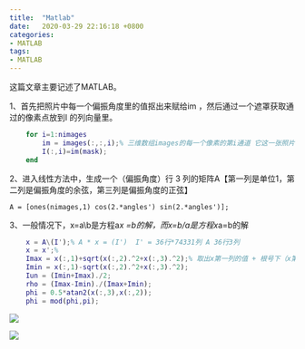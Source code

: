```yaml
---
title:  "Matlab"
date:   2020-03-29 22:16:18 +0800
categories:
- MATLAB
tags:
- MATLAB
---
```





这篇文章主要记述了MATLAB。

<!--more-->

1、首先把照片中每一个偏振角度里的值抠出来赋给im ，然后通过一个遮罩获取通过的像素点放到I 的列向量里。

```matlab
    for i=1:nimages
        im = images(:,:,i);% 三维数组images的每一个像素的第i通道 它这一张照片有36个通道？%读取每一个通道里的值赋给im，然后im利用遮罩来把1像素下的变成I的列向量
        I(:,i)=im(mask);
    end
```

2、进入线性方法中，生成一个（偏振角度）行 3 列的矩阵A【第一列是单位1，第二列是偏振角度的余弦，第三列是偏振角度的正弦】

`A = [ones(nimages,1) cos(2.*angles') sin(2.*angles')];`

3、一般情况下，x=a\b是方程a*x =b的解，而x=b/a是方程x*a=b的解

```matlab
	x = A\(I');% A * x = (I')  I' = 36行*74331列 A 36行3列
    x = x';%
    Imax = x(:,1)+sqrt(x(:,2).^2+x(:,3).^2);% 取出x第一列的值 + 根号下（x第二列的值^2 + x第三列的值^2）
    Imin = x(:,1)-sqrt(x(:,2).^2+x(:,3).^2);
    Iun = (Imin+Imax)./2;
    rho = (Imax-Imin)./(Imax+Imin);
    phi = 0.5*atan2(x(:,3),x(:,2));
    phi = mod(phi,pi);
```

![](https://i.loli.net/2020/03/31/Q2KTpNMundXUsxl.jpg)

![](https://i.loli.net/2020/03/31/amGrO9uxZVKHzfF.jpg)